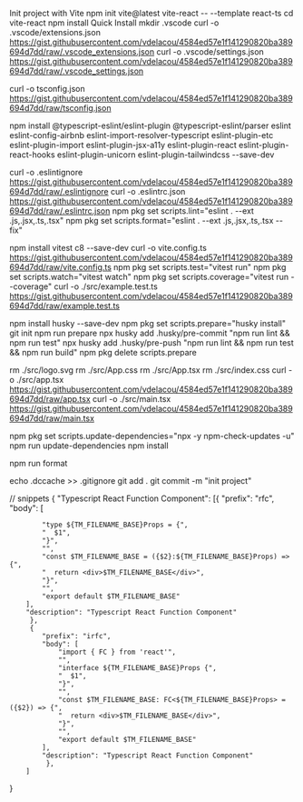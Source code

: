 Init project with Vite
npm init vite@latest vite-react -- --template react-ts
cd vite-react
npm install
Quick Install
mkdir .vscode
curl -o .vscode/extensions.json https://gist.githubusercontent.com/vdelacou/4584ed57e1f141290820ba389694d7dd/raw/.vscode_extensions.json
curl -o .vscode/settings.json https://gist.githubusercontent.com/vdelacou/4584ed57e1f141290820ba389694d7dd/raw/.vscode_settings.json

curl -o tsconfig.json https://gist.githubusercontent.com/vdelacou/4584ed57e1f141290820ba389694d7dd/raw/tsconfig.json

npm install @typescript-eslint/eslint-plugin @typescript-eslint/parser eslint eslint-config-airbnb eslint-import-resolver-typescript eslint-plugin-etc eslint-plugin-import eslint-plugin-jsx-a11y eslint-plugin-react eslint-plugin-react-hooks eslint-plugin-unicorn eslint-plugin-tailwindcss --save-dev

curl -o .eslintignore https://gist.githubusercontent.com/vdelacou/4584ed57e1f141290820ba389694d7dd/raw/.eslintignore
curl -o .eslintrc.json https://gist.githubusercontent.com/vdelacou/4584ed57e1f141290820ba389694d7dd/raw/.eslintrc.json
npm pkg set scripts.lint="eslint . --ext .js,.jsx,.ts,.tsx"
npm pkg set scripts.format="eslint . --ext .js,.jsx,.ts,.tsx --fix"

npm install vitest c8 --save-dev
curl -o vite.config.ts https://gist.githubusercontent.com/vdelacou/4584ed57e1f141290820ba389694d7dd/raw/vite.config.ts
npm pkg set scripts.test="vitest run"
npm pkg set scripts.watch="vitest watch"
npm pkg set scripts.coverage="vitest run --coverage"
curl -o ./src/example.test.ts https://gist.githubusercontent.com/vdelacou/4584ed57e1f141290820ba389694d7dd/raw/example.test.ts

npm install husky --save-dev
npm pkg set scripts.prepare="husky install"
git init
npm run prepare
npx husky add .husky/pre-commit "npm run lint && npm run test"
npx husky add .husky/pre-push "npm run lint && npm run test && npm run build"
npm pkg delete scripts.prepare

rm ./src/logo.svg
rm ./src/App.css
rm ./src/App.tsx
rm ./src/index.css
curl -o ./src/app.tsx https://gist.githubusercontent.com/vdelacou/4584ed57e1f141290820ba389694d7dd/raw/app.tsx
curl -o ./src/main.tsx https://gist.githubusercontent.com/vdelacou/4584ed57e1f141290820ba389694d7dd/raw/main.tsx

npm pkg set scripts.update-dependencies="npx -y npm-check-updates -u"
npm run update-dependencies
npm install

npm run format

echo .dccache >> .gitignore
git add .
git commit -m "init project"

// snippets
{
"Typescript React Function Component": [{
"prefix": "rfc",
"body": [

    		"type ${TM_FILENAME_BASE}Props = {",
    		"  $1",
    		"}",
    		"",
    		"const $TM_FILENAME_BASE = ({$2}:${TM_FILENAME_BASE}Props) => {",
    		"  return <div>$TM_FILENAME_BASE</div>",
    		"}",
    		"",
    		"export default $TM_FILENAME_BASE"
    	],
    	"description": "Typescript React Function Component"
    	 },
    	 {
    		"prefix": "irfc",
    		"body": [
    			"import { FC } from 'react'",
    			"",
    			"interface ${TM_FILENAME_BASE}Props {",
    			"  $1",
    			"}",
    			"",
    			"const $TM_FILENAME_BASE: FC<${TM_FILENAME_BASE}Props> = ({$2}) => {",
    			"  return <div>$TM_FILENAME_BASE</div>",
    			"}",
    			"",
    			"export default $TM_FILENAME_BASE"
    		],
    		"description": "Typescript React Function Component"
    		 },
    	]

}
